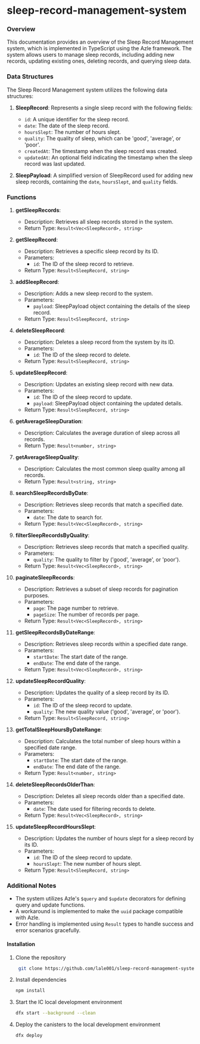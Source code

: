 # sleep-record-management-system

### Overview
This documentation provides an overview of the Sleep Record Management system, which is implemented in TypeScript using the Azle framework. The system allows users to manage sleep records, including adding new records, updating existing ones, deleting records, and querying sleep data.

### Data Structures
The Sleep Record Management system utilizes the following data structures:

1. **SleepRecord**: Represents a single sleep record with the following fields:
   - `id`: A unique identifier for the sleep record.
   - `date`: The date of the sleep record.
   - `hoursSlept`: The number of hours slept.
   - `quality`: The quality of sleep, which can be 'good', 'average', or 'poor'.
   - `createdAt`: The timestamp when the sleep record was created.
   - `updatedAt`: An optional field indicating the timestamp when the sleep record was last updated.

2. **SleepPayload**: A simplified version of SleepRecord used for adding new sleep records, containing the `date`, `hoursSlept`, and `quality` fields.

### Functions

1. **getSleepRecords**:
   - Description: Retrieves all sleep records stored in the system.
   - Return Type: `Result<Vec<SleepRecord>, string>`

2. **getSleepRecord**:
   - Description: Retrieves a specific sleep record by its ID.
   - Parameters:
     - `id`: The ID of the sleep record to retrieve.
   - Return Type: `Result<SleepRecord, string>`

3. **addSleepRecord**:
   - Description: Adds a new sleep record to the system.
   - Parameters:
     - `payload`: SleepPayload object containing the details of the sleep record.
   - Return Type: `Result<SleepRecord, string>`

4. **deleteSleepRecord**:
   - Description: Deletes a sleep record from the system by its ID.
   - Parameters:
     - `id`: The ID of the sleep record to delete.
   - Return Type: `Result<SleepRecord, string>`

5. **updateSleepRecord**:
   - Description: Updates an existing sleep record with new data.
   - Parameters:
     - `id`: The ID of the sleep record to update.
     - `payload`: SleepPayload object containing the updated details.
   - Return Type: `Result<SleepRecord, string>`

6. **getAverageSleepDuration**:
   - Description: Calculates the average duration of sleep across all records.
   - Return Type: `Result<number, string>`

7. **getAverageSleepQuality**:
   - Description: Calculates the most common sleep quality among all records.
   - Return Type: `Result<string, string>`

8. **searchSleepRecordsByDate**:
   - Description: Retrieves sleep records that match a specified date.
   - Parameters:
     - `date`: The date to search for.
   - Return Type: `Result<Vec<SleepRecord>, string>`

9. **filterSleepRecordsByQuality**:
   - Description: Retrieves sleep records that match a specified quality.
   - Parameters:
     - `quality`: The quality to filter by ('good', 'average', or 'poor').
   - Return Type: `Result<Vec<SleepRecord>, string>`

10. **paginateSleepRecords**:
    - Description: Retrieves a subset of sleep records for pagination purposes.
    - Parameters:
      - `page`: The page number to retrieve.
      - `pageSize`: The number of records per page.
    - Return Type: `Result<Vec<SleepRecord>, string>`

11. **getSleepRecordsByDateRange**:
    - Description: Retrieves sleep records within a specified date range.
    - Parameters:
      - `startDate`: The start date of the range.
      - `endDate`: The end date of the range.
    - Return Type: `Result<Vec<SleepRecord>, string>`

12. **updateSleepRecordQuality**:
    - Description: Updates the quality of a sleep record by its ID.
    - Parameters:
      - `id`: The ID of the sleep record to update.
      - `quality`: The new quality value ('good', 'average', or 'poor').
    - Return Type: `Result<SleepRecord, string>`

13. **getTotalSleepHoursByDateRange**:
    - Description: Calculates the total number of sleep hours within a specified date range.
    - Parameters:
      - `startDate`: The start date of the range.
      - `endDate`: The end date of the range.
    - Return Type: `Result<number, string>`

14. **deleteSleepRecordsOlderThan**:
    - Description: Deletes all sleep records older than a specified date.
    - Parameters:
      - `date`: The date used for filtering records to delete.
    - Return Type: `Result<Vec<SleepRecord>, string>`

15. **updateSleepRecordHoursSlept**:
    - Description: Updates the number of hours slept for a sleep record by its ID.
    - Parameters:
      - `id`: The ID of the sleep record to update.
      - `hoursSlept`: The new number of hours slept.
    - Return Type: `Result<SleepRecord, string>`

### Additional Notes
- The system utilizes Azle's `$query` and `$update` decorators for defining query and update functions.
- A workaround is implemented to make the `uuid` package compatible with Azle.
- Error handling is implemented using `Result` types to handle success and error scenarios gracefully.

#### Installation

1. Clone the repository

   ```bash
    git clone https://github.com/lale001/sleep-record-management-system.git
    ```

2. Install dependencies

    ```bash
    npm install
    ```

3. Start the IC local development environment

    ```bash
    dfx start --background --clean
    ```

4. Deploy the canisters to the local development environment

    ```bash
    dfx deploy
    ```
